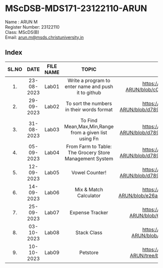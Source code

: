 # MScDSB-MDS171-23122110-ARUN

Name : ARUN M  
Register Number: 23122110   
Class: MScDS(B)  
Email: arun.m@msds.christuniversity.in

## Index
|SL.NO|DATE|FILE NAME|TOPIC|LINK|
|:----:|:----:|:---:|:----:|:----:|
|1.|23-08-2023|Lab01|Write a program to enter name and push it to github|https://github.com/arun6832/MScDSB-MDS171-23122110-ARUN/blob/c0d551b811c5ce6d351010080fd75de27cea5f95/Lab01.ipynb
|2.|29-09-2023|Lab02|To sort the numbers in their words format|https://github.com/arun6832/MScDSB-MDS171-23122110-ARUN/blob/d789c0a3adb311d29d0eb0c474bab8a4866fd579/Lab%2005.ipynb
|3.|31-08-2023|Lab03|To Find Mean,Max,Min,Range from a given list using Fn|https://github.com/arun6832/MScDSB-MDS171-23122110-ARUN/blob/d789c0a3adb311d29d0eb0c474bab8a4866fd579/Lab%2005.ipynb
|4.|05-09-2023|Lab04|From Farm to Table: The Grocery Store Management System|https://github.com/arun6832/MScDSB-MDS171-23122110-ARUN/blob/d789c0a3adb311d29d0eb0c474bab8a4866fd579/Lab%2005.ipynb
|5.|12-09-2023|Lab05|Vowel Counter!|https://github.com/arun6832/MScDSB-MDS171-23122110-ARUN/blob/d789c0a3adb311d29d0eb0c474bab8a4866fd579/Lab%2005.ipynb
|6.|14-09-2023|Lab06|Mix & Match Calculator|https://github.com/arun6832/MScDSB-MDS171-23122110-ARUN/blob/e26acaad2e0db0980e61dbd99efbe9134a2ab4c8/Lab06/lab06.ipynb
|7.|25-09-2023|Lab07|Expense Tracker|https://github.com/arun6832/MScDSB-MDS171-23122110-ARUN/blob/6cd057d800631e345fa124f7100d776443c5dfac/Lab07.py
|8.|03-10-2023|Lab08|Stack Class| https://github.com/arun6832/MScDSB-MDS171-23122110-ARUN/blob/3c204d2efb32a57c574e1a2cb91fa1fa0218bf48/lab08.py
|9.|10-10-2023|Lab09|Petstore |https://github.com/arun6832/MScDSB-MDS171-23122110-ARUN/tree/b84ea09c867fc9c6eeeade7e780715e734a45c6e/Lab09.py

